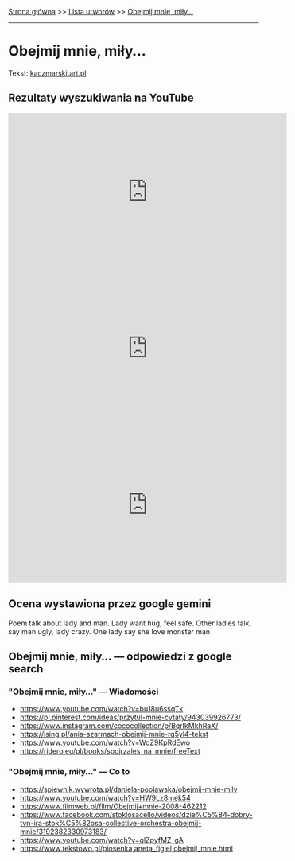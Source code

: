 [Strona główna](../index.md) >> [Lista utworów](../list.md) >> [Obejmij mnie, miły…](365.md)

---

# Obejmij mnie, miły…

Tekst: [kaczmarski.art.pl](https://www.kaczmarski.art.pl/tworczosc/wiersze/obejmij-mnie-mily/)

## Rezultaty wyszukiwania na YouTube

<iframe width="560" height="315" src="https://www.youtube.com/embed/nKoqGkB9l3A?si=IdontcarewhotheIRSsendsImnotpayingtaxes" title="YouTube video player" frameborder="0" allow="accelerometer; autoplay; clipboard-write; encrypted-media; gyroscope; picture-in-picture; web-share" referrerpolicy="strict-origin-when-cross-origin" allowfullscreen></iframe>

<iframe width="560" height="315" src="https://www.youtube.com/embed/_tMUzR7PRig?si=IdontcarewhotheIRSsendsImnotpayingtaxes" title="YouTube video player" frameborder="0" allow="accelerometer; autoplay; clipboard-write; encrypted-media; gyroscope; picture-in-picture; web-share" referrerpolicy="strict-origin-when-cross-origin" allowfullscreen></iframe>

<iframe width="560" height="315" src="https://www.youtube.com/embed/3EJBCao3U-k?si=IdontcarewhotheIRSsendsImnotpayingtaxes" title="YouTube video player" frameborder="0" allow="accelerometer; autoplay; clipboard-write; encrypted-media; gyroscope; picture-in-picture; web-share" referrerpolicy="strict-origin-when-cross-origin" allowfullscreen></iframe>

## Ocena wystawiona przez google gemini

Poem talk about lady and man. Lady want hug, feel safe. Other ladies talk, say man ugly, lady crazy. One lady say she love monster man

## Obejmij mnie, miły… — odpowiedzi z google search

### "Obejmij mnie, miły…" — Wiadomości

- <https://www.youtube.com/watch?v=bu18u6ssqTk>
- <https://pl.pinterest.com/ideas/przytul-mnie-cytaty/943039926773/>
- <https://www.instagram.com/cococollection/p/BqrIkMkhRaX/>
- <https://ising.pl/ania-szarmach-obejmij-mnie-rq5yl4-tekst>
- <https://www.youtube.com/watch?v=WoZ9KpRdEwo>
- <https://ridero.eu/pl/books/spojrzales_na_mnie/freeText>

### "Obejmij mnie, miły…" — Co to

- <https://spiewnik.wywrota.pl/daniela-poplawska/obejmij-mnie-mily>
- <https://www.youtube.com/watch?v=HW9Lz8mek54>
- <https://www.filmweb.pl/film/Obejmij+mnie-2008-462212>
- <https://www.facebook.com/stoklosacello/videos/dzie%C5%84-dobry-tvn-ira-stok%C5%82osa-collective-orchestra-obejmij-mnie/3192382330973183/>
- <https://www.youtube.com/watch?v=qlZpyfMZ_gA>
- <https://www.tekstowo.pl/piosenka,aneta_figiel,obejmij_mnie.html>

